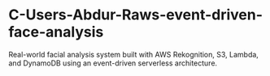 # C-Users-Abdur-Raws-event-driven-face-analysis
Real-world facial analysis system built with AWS Rekognition, S3, Lambda, and DynamoDB using an event-driven serverless architecture.
